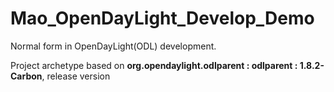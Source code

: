 # Mao_OpenDayLight_Develop_Demo
Normal form in OpenDayLight(ODL) development.



Project archetype based on **org.opendaylight.odlparent : odlparent : 1.8.2-Carbon**, release version
